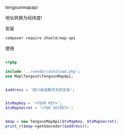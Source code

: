 tengxunmapapi

地址转换为经纬度!


安装
```sql
composer require zhaolm/map-api

```


使用

```php

<?php

include '../vendor/autoload.php';
use Map\Tengxun\TengxunMapApi;


$address = '四川省成都市天府五街';


$txMapKey = '<YOUR KEY>';
$txMapSecret = '<YOU SECRET>';


$map = new TengxunMapApi($txMapKey, $txMapSecret);
print_r($map->getGeocoder($address));
```
